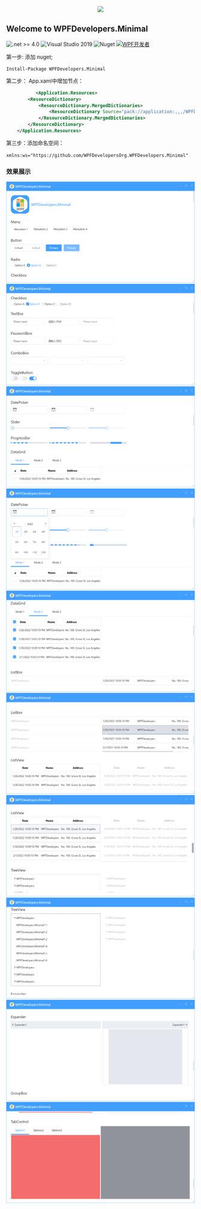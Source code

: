<div align="center"><img src="https://github.com/WPFDevelopersOrg/WPFDevelopers.Minimal/raw/main/src/WPFDevelopers.Minimal/WPFDevelopers.Minimal.Sample.Net40/Resources/WPFDevelopers.Minimal.png"/></div>    

##  Welcome to WPFDevelopers.Minimal  

![.net >= 4.0](https://img.shields.io/badge/.net-%3E%3D4.0-blue) ![Visual Studio 2019](https://img.shields.io/badge/Visual%20Studio%20-2019-blueviolet) ![Nuget](https://img.shields.io/nuget/v/WPFDevelopers.Minimal) <a target="_blank" href="https://qm.qq.com/cgi-bin/qm/qr?k=B61RFy2vvpaKLEDxaW6NsDpPZA-eSyFh&jump_from=webapi"><img border="0" src="https://pub.idqqimg.com/wpa/images/group.png" alt="WPF开发者" title="WPF开发者"></a>   

第一步: 添加 nuget;

```
Install-Package WPFDevelopers.Minimal
```


第二步：  App.xaml中增加节点：
``` XML
           <Application.Resources>
        <ResourceDictionary>
            <ResourceDictionary.MergedDictionaries>
                <ResourceDictionary Source="pack://application:,,,/WPFDevelopers.Minimal;component/Themes/Theme.xaml"/>
            </ResourceDictionary.MergedDictionaries>
        </ResourceDictionary>
    </Application.Resources>
```

第三步：添加命名空间：

`xmlns:ws="https://github.com/WPFDevelopersOrg.WPFDevelopers.Minimal"`  

###  效果展示  


![0](https://raw.githubusercontent.com/WPFDevelopersOrg/ResourcesCache/main/resources/WPFDevelopers.Minimal/0.png)  
![1](https://raw.githubusercontent.com/WPFDevelopersOrg/ResourcesCache/main/resources/WPFDevelopers.Minimal/1.png)  
![2](https://raw.githubusercontent.com/WPFDevelopersOrg/ResourcesCache/main/resources/WPFDevelopers.Minimal/2.png)  
![3](https://raw.githubusercontent.com/WPFDevelopersOrg/ResourcesCache/main/resources/WPFDevelopers.Minimal/3.png)  
![4](https://raw.githubusercontent.com/WPFDevelopersOrg/ResourcesCache/main/resources/WPFDevelopers.Minimal/4.png)  
![5](https://raw.githubusercontent.com/WPFDevelopersOrg/ResourcesCache/main/resources/WPFDevelopers.Minimal/5.png)  
![6](https://raw.githubusercontent.com/WPFDevelopersOrg/ResourcesCache/main/resources/WPFDevelopers.Minimal/6.png)  
![7](https://raw.githubusercontent.com/WPFDevelopersOrg/ResourcesCache/main/resources/WPFDevelopers.Minimal/7.png)  
![8](https://raw.githubusercontent.com/WPFDevelopersOrg/ResourcesCache/main/resources/WPFDevelopers.Minimal/8.png)  
![9](https://raw.githubusercontent.com/WPFDevelopersOrg/ResourcesCache/main/resources/WPFDevelopers.Minimal/9.png)  
